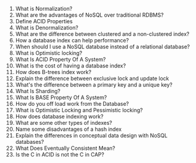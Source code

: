 1. What is Normalization?
2. What are the advantages of NoSQL over traditional RDBMS?
3. Define ACID Properties
4. What is Denormalization?
5. What are the difference between clustered and a non-clustered index?
6. How a database index can help performance?
7. When should I use a NoSQL database instead of a relational database?
8. What is Optimistic locking?
9. What Is ACID Property Of A System?
10. What is the cost of having a database index?
11. How does B-trees index work?
12. Explain the difference between exclusive lock and update lock
13. What's the difference between a primary key and a unique key?
14. What Is Sharding?
15. What Is BASE Property Of A System?
16. How do you off load work from the Database?
17. What is Optimistic Locking and Pessimistic locking?
18. How does database indexing work?
19. What are some other types of indexes?
20. Name some disadvantages of a hash index
21. Explain the differences in conceptual data design with NoSQL databases?
22. What Does Eventually Consistent Mean?
23. Is the C in ACID is not the C in CAP?

